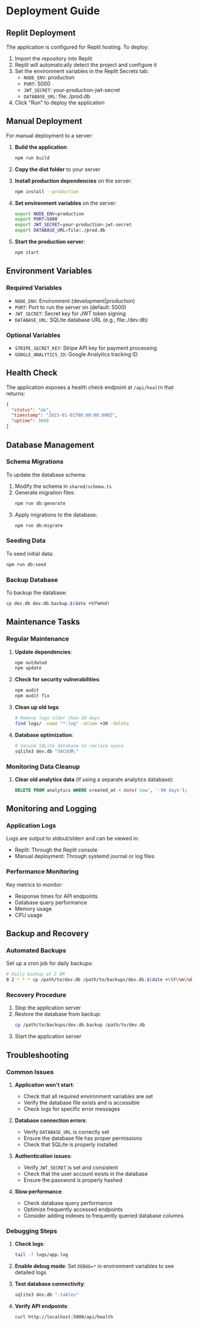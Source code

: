 # Deployment Guide

## Replit Deployment

The application is configured for Replit hosting. To deploy:

1. Import the repository into Replit
2. Replit will automatically detect the project and configure it
3. Set the environment variables in the Replit Secrets tab:
   - `NODE_ENV`: production
   - `PORT`: 5000
   - `JWT_SECRET`: your-production-jwt-secret
   - `DATABASE_URL`: file:./prod.db
4. Click "Run" to deploy the application

## Manual Deployment

For manual deployment to a server:

1. **Build the application**:
   ```bash
   npm run build
   ```

2. **Copy the dist folder** to your server

3. **Install production dependencies** on the server:
   ```bash
   npm install --production
   ```

4. **Set environment variables** on the server:
   ```bash
   export NODE_ENV=production
   export PORT=5000
   export JWT_SECRET=your-production-jwt-secret
   export DATABASE_URL=file:./prod.db
   ```

5. **Start the production server**:
   ```bash
   npm start
   ```

## Environment Variables

### Required Variables
- `NODE_ENV`: Environment (development|production)
- `PORT`: Port to run the server on (default: 5000)
- `JWT_SECRET`: Secret key for JWT token signing
- `DATABASE_URL`: SQLite database URL (e.g., file:./dev.db)

### Optional Variables
- `STRIPE_SECRET_KEY`: Stripe API key for payment processing
- `GOOGLE_ANALYTICS_ID`: Google Analytics tracking ID

## Health Check

The application exposes a health check endpoint at `/api/health` that returns:
```json
{
  "status": "ok",
  "timestamp": "2023-01-01T00:00:00.000Z",
  "uptime": 3600
}
```

## Database Management

### Schema Migrations

To update the database schema:

1. Modify the schema in `shared/schema.ts`
2. Generate migration files:
   ```bash
   npm run db:generate
   ```
3. Apply migrations to the database:
   ```bash
   npm run db:migrate
   ```

### Seeding Data

To seed initial data:
```bash
npm run db:seed
```

### Backup Database

To backup the database:
```bash
cp dev.db dev.db.backup.$(date +%Y%m%d)
```

## Maintenance Tasks

### Regular Maintenance

1. **Update dependencies**:
   ```bash
   npm outdated
   npm update
   ```

2. **Check for security vulnerabilities**:
   ```bash
   npm audit
   npm audit fix
   ```

3. **Clean up old logs**:
   ```bash
   # Remove logs older than 30 days
   find logs/ -name "*.log" -mtime +30 -delete
   ```

4. **Database optimization**:
   ```bash
   # Vacuum SQLite database to reclaim space
   sqlite3 dev.db "VACUUM;"
   ```

### Monitoring Data Cleanup

1. **Clear old analytics data** (if using a separate analytics database):
   ```sql
   DELETE FROM analytics WHERE created_at < date('now', '-90 days');
   ```

## Monitoring and Logging

### Application Logs

Logs are output to stdout/stderr and can be viewed in:
- Replit: Through the Replit console
- Manual deployment: Through systemd journal or log files

### Performance Monitoring

Key metrics to monitor:
- Response times for API endpoints
- Database query performance
- Memory usage
- CPU usage

## Backup and Recovery

### Automated Backups

Set up a cron job for daily backups:
```bash
# Daily backup at 2 AM
0 2 * * * cp /path/to/dev.db /path/to/backups/dev.db.$(date +\%Y\%m\%d)
```

### Recovery Procedure

1. Stop the application server
2. Restore the database from backup:
   ```bash
   cp /path/to/backups/dev.db.backup /path/to/dev.db
   ```
3. Start the application server

## Troubleshooting

### Common Issues

1. **Application won't start**:
   - Check that all required environment variables are set
   - Verify the database file exists and is accessible
   - Check logs for specific error messages

2. **Database connection errors**:
   - Verify `DATABASE_URL` is correctly set
   - Ensure the database file has proper permissions
   - Check that SQLite is properly installed

3. **Authentication issues**:
   - Verify `JWT_SECRET` is set and consistent
   - Check that the user account exists in the database
   - Ensure the password is properly hashed

4. **Slow performance**:
   - Check database query performance
   - Optimize frequently accessed endpoints
   - Consider adding indexes to frequently queried database columns

### Debugging Steps

1. **Check logs**:
   ```bash
   tail -f logs/app.log
   ```

2. **Enable debug mode**:
   Set `DEBUG=*` in environment variables to see detailed logs

3. **Test database connectivity**:
   ```bash
   sqlite3 dev.db ".tables"
   ```

4. **Verify API endpoints**:
   ```bash
   curl http://localhost:5000/api/health
   ```